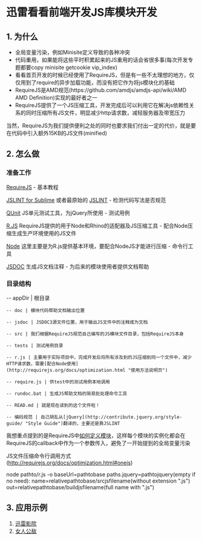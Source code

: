 # 迅雷看看前端开发JS库模块开发 #

## 1. 为什么 ##

<ul>
	<li>全局变量污染，例如Minisite定义导致的各种冲突</li>
	<li>代码重用，如果能将这些平时积累起来的JS重用的话会省很多事(每次开发专题都要copy minisite getcookie vip_index)</li>	
	<li>看看首页开发的时候已经使用了RequireJS，但是有一些不太理想的地方，仅仅用到了require的异步加载功能，而没有把它作为将js模块化的基础</li>
	<li>RequireJS是AMD规范(https://github.com/amdjs/amdjs-api/wiki/AMD AMD Definition)实现的最好者之一</li>
	<li>RequireJS提供了一个JS压缩工具，开发完成后可以利用它在解决js依赖性关系的同时压缩所有JS文件，明显减少http请求数，减轻服务器及带宽压力</li>
</ul>

当然，RequireJS为我们提供便利之处的同时也要求我们付出一定的代价，就是要在代码中引入额外15KB的JS文件(minified)


## 2. 怎么做 ##

### 准备工作 ###
[RequireJS](http://requirejs.org/ "requireJS") - 基本教程

[JSLINT for Sublime](https://github.com/fbzhong/sublime-jslint "Sublime JSLINT") 或者最原始的 [JSLINT](https://github.com/douglascrockford/JSLint "JSLINT") - 检测代码写法是否规范

[QUnit](https://github.com/jquery/qunit "QUnit") JS单元测试工具，为jQuery所使用 - 测试用例

[R.JS](https://github.com/jrburke/r.js "r.js") RequireJS提供的用于Node和Rhino的适配器及JS压缩工具 - 配合Node压缩生成生产环境使用的JS文件

[Node](http://nodejs.org/download/ "NodeJS") 这里主要是为R.js提供基本环境，要配合NodeJS才能进行压缩 - 命令行工具

[JSDOC](http://code.google.com/p/jsdoc-toolkit/ "JSDOC Toolkits") 生成JS文档注释 - 为后来的模块使用者提供文档帮助

### 目录结构 ###

 -- appDir | 根目录

 	-- doc | 模块代码帮助文档输出位置

 	-- jsdoc | JSDOC3源文件位置，用于输出JS文件中的注释成为文档 	

 	-- src | 我们根据RequireJS规范自己编写的JS模块文件目录，包括RequireJS本身

 	-- tests | 测试用例目录

 	-- r.js | 主要用于实际项目中，完成开发后将所有涉及到的JS压缩到同一个文件中，减少HTTP请求数，需要[配合Node使用](http://requirejs.org/docs/optimization.html "使用方法说明页")

    -- require.js | 供test中的测试用例本地调用

    -- rundoc.bat | 生成JS帮助文档的简易批处理命令工具

 	-- READ.md | 就是现在读到的这个文件啦！

 	-- 编码规范 | 自己胡乱从[jQuery](http://contribute.jquery.org/style-guide/ "Style Guide")翻译的，主要还是靠JSLINT


我想重点提到的是RequireJS中[如何定义模块](http://requirejs.org/docs/api.html#define)，这样每个模块的实例化都会在RequireJS的callback中作为一个参数传入，避免了一开始提到的全局变量污染

JS文件压缩命令行调用方式(http://requirejs.org/docs/optimization.html#onejs)

node pathto/r.js -o baseUrl=pathtobase paths.jquery=pathtojquery(empty if no need): name=relativepathtobase/srcjsfilename(without extension ".js") out=relativepathtobase/buildjsfilename(full name with ".js")

## 3. 应用示例 ##
1. [迅雷影院](http://yy.xunlei.com/ "迅雷影院")
2. [女人公敌](http://vip.kankan.com/topics/nrgd/ "女人公敌")
